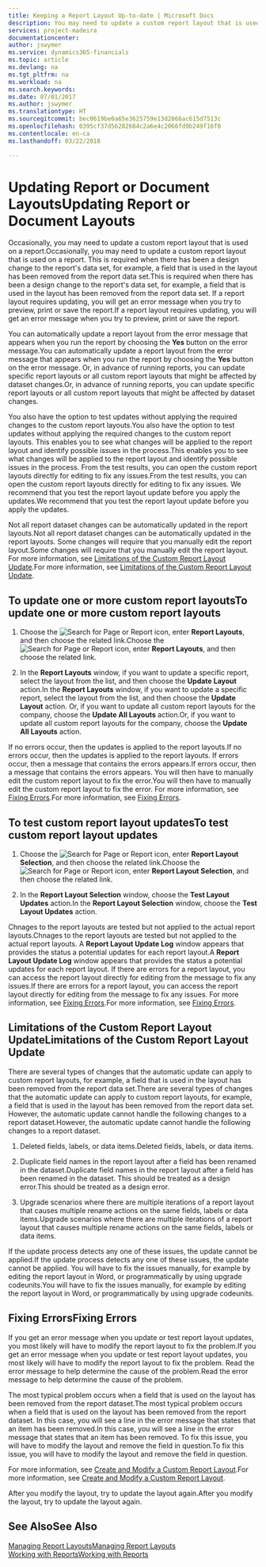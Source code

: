 ```yaml
---
title: Keeping a Report Layout Up-to-date | Microsoft Docs
description: You may need to update a custom report layout that is used on a report. This is required when there has been a design change to the report's data set, for example, a field that is used in the layout has been removed from the report data set.
services: project-madeira
documentationcenter: 
author: jswymer
ms.service: dynamics365-financials
ms.topic: article
ms.devlang: na
ms.tgt_pltfrm: na
ms.workload: na
ms.search.keywords: 
ms.date: 07/01/2017
ms.author: jswymer
ms.translationtype: HT
ms.sourcegitcommit: bec0619be0a65e3625759e13d2866ac615d7513c
ms.openlocfilehash: 0395cf37d56282684c2a6e4c2066fd9b249f16f0
ms.contentlocale: en-ca
ms.lasthandoff: 03/22/2018

---
```

# <a name="updating-report-or-document-layouts"></a><span data-ttu-id="ee3ef-104">Updating Report or Document Layouts</span><span class="sxs-lookup"><span data-stu-id="ee3ef-104">Updating Report or Document Layouts</span></span>
<span data-ttu-id="ee3ef-105">Occasionally, you may need to update a custom report layout that is used on a report.</span><span class="sxs-lookup"><span data-stu-id="ee3ef-105">Occasionally, you may need to update a custom report layout that is used on a report.</span></span> <span data-ttu-id="ee3ef-106">This is required when there has been a design change to the report's data set, for example, a field that is used in the layout has been removed from the report data set.</span><span class="sxs-lookup"><span data-stu-id="ee3ef-106">This is required when there has been a design change to the report's data set, for example, a field that is used in the layout has been removed from the report data set.</span></span> <span data-ttu-id="ee3ef-107">If a report layout requires updating, you will get an error message when you try to preview, print or save the report.</span><span class="sxs-lookup"><span data-stu-id="ee3ef-107">If a report layout requires updating, you will get an error message when you try to preview, print or save the report.</span></span>  
  
<span data-ttu-id="ee3ef-108">You can automatically update a report layout from the error message that appears when you run the report by choosing the **Yes** button on the error message.</span><span class="sxs-lookup"><span data-stu-id="ee3ef-108">You can automatically update a report layout from the error message that appears when you run the report by choosing the **Yes** button on the error message.</span></span> <span data-ttu-id="ee3ef-109">Or, in advance of running reports, you can update specific report layouts or all custom report layouts that might be affected by dataset changes.</span><span class="sxs-lookup"><span data-stu-id="ee3ef-109">Or, in advance of running reports, you can update specific report layouts or all custom report layouts that might be affected by dataset changes.</span></span>  
  
<span data-ttu-id="ee3ef-110">You also have the option to test updates without applying the required changes to the custom report layouts.</span><span class="sxs-lookup"><span data-stu-id="ee3ef-110">You also have the option to test updates without applying the required changes to the custom report layouts.</span></span> <span data-ttu-id="ee3ef-111">This enables you to see what changes will be applied to the report layout and identify possible issues in the process.</span><span class="sxs-lookup"><span data-stu-id="ee3ef-111">This enables you to see what changes will be applied to the report layout and identify possible issues in the process.</span></span> <span data-ttu-id="ee3ef-112">From the test results, you can open the custom report layouts directly for editing to fix any issues.</span><span class="sxs-lookup"><span data-stu-id="ee3ef-112">From the test results, you can open the custom report layouts directly for editing to fix any issues.</span></span> <span data-ttu-id="ee3ef-113">We recommend that you test the report layout update before you apply the updates.</span><span class="sxs-lookup"><span data-stu-id="ee3ef-113">We recommend that you test the report layout update before you apply the updates.</span></span>  
  
<span data-ttu-id="ee3ef-114">Not all report dataset changes can be automatically updated in the report layouts.</span><span class="sxs-lookup"><span data-stu-id="ee3ef-114">Not all report dataset changes can be automatically updated in the report layouts.</span></span> <span data-ttu-id="ee3ef-115">Some changes will require that you manually edit the report layout.</span><span class="sxs-lookup"><span data-stu-id="ee3ef-115">Some changes will require that you manually edit the report layout.</span></span> <span data-ttu-id="ee3ef-116">For more information, see [Limitations of the Custom Report Layout Update](ui-update-report-layouts.md#UpdateLimitations).</span><span class="sxs-lookup"><span data-stu-id="ee3ef-116">For more information, see [Limitations of the Custom Report Layout Update](ui-update-report-layouts.md#UpdateLimitations).</span></span>  
  
## <a name="to-update-one-or-more-custom-report-layouts"></a><span data-ttu-id="ee3ef-117">To update one or more custom report layouts</span><span class="sxs-lookup"><span data-stu-id="ee3ef-117">To update one or more custom report layouts</span></span>  
  
1.  <span data-ttu-id="ee3ef-118">Choose the ![Search for Page or Report](media/ui-search/search_small.png "Search for Page or Report icon") icon, enter **Report Layouts**, and then choose the related link.</span><span class="sxs-lookup"><span data-stu-id="ee3ef-118">Choose the ![Search for Page or Report](media/ui-search/search_small.png "Search for Page or Report icon") icon, enter **Report Layouts**, and then choose the related link.</span></span>  
  
2.  <span data-ttu-id="ee3ef-119">In the **Report Layouts** window, if you want to update a specific report, select the layout from the list, and then choose the **Update Layout** action.</span><span class="sxs-lookup"><span data-stu-id="ee3ef-119">In the **Report Layouts** window, if you want to update a specific report, select the layout from the list, and then choose the **Update Layout** action.</span></span> <span data-ttu-id="ee3ef-120">Or, if you want to update all custom report layouts for the company, choose the **Update All Layouts** action.</span><span class="sxs-lookup"><span data-stu-id="ee3ef-120">Or, if you want to update all custom report layouts for the company, choose the **Update All Layouts** action.</span></span>  

<span data-ttu-id="ee3ef-121">If no errors occur, then the updates is applied to the report layouts.</span><span class="sxs-lookup"><span data-stu-id="ee3ef-121">If no errors occur, then the updates is applied to the report layouts.</span></span> <span data-ttu-id="ee3ef-122">If errors occur, then a message that contains the errors appears.</span><span class="sxs-lookup"><span data-stu-id="ee3ef-122">If errors occur, then a message that contains the errors appears.</span></span> <span data-ttu-id="ee3ef-123">You will then have to manually edit the custom report layout to fix the error.</span><span class="sxs-lookup"><span data-stu-id="ee3ef-123">You will then have to manually edit the custom report layout to fix the error.</span></span> <span data-ttu-id="ee3ef-124">For more information, see [Fixing Errors](ui-update-report-layouts.md#FixErrors).</span><span class="sxs-lookup"><span data-stu-id="ee3ef-124">For more information, see [Fixing Errors](ui-update-report-layouts.md#FixErrors).</span></span>  

## <a name="to-test-custom-report-layout-updates"></a><span data-ttu-id="ee3ef-125">To test custom report layout updates</span><span class="sxs-lookup"><span data-stu-id="ee3ef-125">To test custom report layout updates</span></span>  
  
1.  <span data-ttu-id="ee3ef-126">Choose the ![Search for Page or Report](media/ui-search/search_small.png "Search for Page or Report icon") icon, enter **Report Layout Selection**, and then choose the related link.</span><span class="sxs-lookup"><span data-stu-id="ee3ef-126">Choose the ![Search for Page or Report](media/ui-search/search_small.png "Search for Page or Report icon") icon, enter **Report Layout Selection**, and then choose the related link.</span></span>  
  
2.  <span data-ttu-id="ee3ef-127">In the **Report Layout Selection** window, choose the **Test Layout Updates** action.</span><span class="sxs-lookup"><span data-stu-id="ee3ef-127">In the **Report Layout Selection** window, choose the **Test Layout Updates** action.</span></span>  
  
 <span data-ttu-id="ee3ef-128">Chnages to the report layouts are tested but not applied to the actual report layouts.</span><span class="sxs-lookup"><span data-stu-id="ee3ef-128">Chnages to the report layouts are tested but not applied to the actual report layouts.</span></span> <span data-ttu-id="ee3ef-129">A **Report Layout Update Log** window appears that provides the status a potential updates for each report layout.</span><span class="sxs-lookup"><span data-stu-id="ee3ef-129">A **Report Layout Update Log** window appears that provides the status a potential updates for each report layout.</span></span> <span data-ttu-id="ee3ef-130">If there are errors for a report layout, you can access the report layout directly for editing from the message to fix any issues.</span><span class="sxs-lookup"><span data-stu-id="ee3ef-130">If there are errors for a report layout, you can access the report layout directly for editing from the message to fix any issues.</span></span> <span data-ttu-id="ee3ef-131">For more information, see [Fixing Errors](ui-update-report-layouts.md#FixErrors).</span><span class="sxs-lookup"><span data-stu-id="ee3ef-131">For more information, see [Fixing Errors](ui-update-report-layouts.md#FixErrors).</span></span>  
  
##  <a name="UpdateLimitations"></a> <span data-ttu-id="ee3ef-132">Limitations of the Custom Report Layout Update</span><span class="sxs-lookup"><span data-stu-id="ee3ef-132">Limitations of the Custom Report Layout Update</span></span>  
 <span data-ttu-id="ee3ef-133">There are several types of changes that the automatic update can apply to custom report layouts, for example, a field that is used in the layout has been removed from the report data set.</span><span class="sxs-lookup"><span data-stu-id="ee3ef-133">There are several types of changes that the automatic update can apply to custom report layouts, for example, a field that is used in the layout has been removed from the report data set.</span></span> <span data-ttu-id="ee3ef-134">However, the automatic update cannot handle the following changes to a report dataset.</span><span class="sxs-lookup"><span data-stu-id="ee3ef-134">However, the automatic update cannot handle the following changes to a report dataset.</span></span>  
  
1.  <span data-ttu-id="ee3ef-135">Deleted fields, labels, or data items.</span><span class="sxs-lookup"><span data-stu-id="ee3ef-135">Deleted fields, labels, or data items.</span></span>  
  
2.  <span data-ttu-id="ee3ef-136">Duplicate field names in the report layout after a field has been renamed in the dataset.</span><span class="sxs-lookup"><span data-stu-id="ee3ef-136">Duplicate field names in the report layout after a field has been renamed in the dataset.</span></span> <span data-ttu-id="ee3ef-137">This should be treated as a design error.</span><span class="sxs-lookup"><span data-stu-id="ee3ef-137">This should be treated as a design error.</span></span>  
  
3.  <span data-ttu-id="ee3ef-138">Upgrade scenarios where there are multiple iterations of a report layout that causes multiple rename actions on the same fields, labels or data items.</span><span class="sxs-lookup"><span data-stu-id="ee3ef-138">Upgrade scenarios where there are multiple iterations of a report layout that causes multiple rename actions on the same fields, labels or data items.</span></span>  
  
 <span data-ttu-id="ee3ef-139">If the update process detects any one of these issues, the update cannot be applied.</span><span class="sxs-lookup"><span data-stu-id="ee3ef-139">If the update process detects any one of these issues, the update cannot be applied.</span></span> <span data-ttu-id="ee3ef-140">You will have to fix the issues manually, for example by editing the report layout in Word, or programmatically by using upgrade codeunits.</span><span class="sxs-lookup"><span data-stu-id="ee3ef-140">You will have to fix the issues manually, for example by editing the report layout in Word, or programmatically by using upgrade codeunits.</span></span>  
  
##  <a name="FixErrors"></a> <span data-ttu-id="ee3ef-141">Fixing Errors</span><span class="sxs-lookup"><span data-stu-id="ee3ef-141">Fixing Errors</span></span>  
 <span data-ttu-id="ee3ef-142">If you get an error message when you update or test report layout updates, you most likely will have to modify the report layout to fix the problem.</span><span class="sxs-lookup"><span data-stu-id="ee3ef-142">If you get an error message when you update or test report layout updates, you most likely will have to modify the report layout to fix the problem.</span></span> <span data-ttu-id="ee3ef-143">Read the error message to help determine the cause of the problem.</span><span class="sxs-lookup"><span data-stu-id="ee3ef-143">Read the error message to help determine the cause of the problem.</span></span>  
  
 <span data-ttu-id="ee3ef-144">The most typical problem occurs when a field that is used on the layout has been removed from the report dataset.</span><span class="sxs-lookup"><span data-stu-id="ee3ef-144">The most typical problem occurs when a field that is used on the layout has been removed from the report dataset.</span></span> <span data-ttu-id="ee3ef-145">In this case, you will see a line in the error message that states that an item has been removed.</span><span class="sxs-lookup"><span data-stu-id="ee3ef-145">In this case, you will see a line in the error message that states that an item has been removed.</span></span> <span data-ttu-id="ee3ef-146">To fix this issue, you will have to modify the layout and remove the field in question.</span><span class="sxs-lookup"><span data-stu-id="ee3ef-146">To fix this issue, you will have to modify the layout and remove the field in question.</span></span>  
  
 <span data-ttu-id="ee3ef-147">For more information, see [Create and Modify a Custom Report Layout](ui-how-create-custom-report-layout.md#ModifyCustomLayout).</span><span class="sxs-lookup"><span data-stu-id="ee3ef-147">For more information, see [Create and Modify a Custom Report Layout](ui-how-create-custom-report-layout.md#ModifyCustomLayout).</span></span>  
  
 <span data-ttu-id="ee3ef-148">After you modify the layout, try to update the layout again.</span><span class="sxs-lookup"><span data-stu-id="ee3ef-148">After you modify the layout, try to update the layout again.</span></span>  
  
## <a name="see-also"></a><span data-ttu-id="ee3ef-149">See Also</span><span class="sxs-lookup"><span data-stu-id="ee3ef-149">See Also</span></span>  
 [<span data-ttu-id="ee3ef-150">Managing Report Layouts</span><span class="sxs-lookup"><span data-stu-id="ee3ef-150">Managing Report Layouts</span></span>](ui-manage-report-layouts.md)  
 [<span data-ttu-id="ee3ef-151">Working with Reports</span><span class="sxs-lookup"><span data-stu-id="ee3ef-151">Working with Reports</span></span>](ui-work-report.md)  
